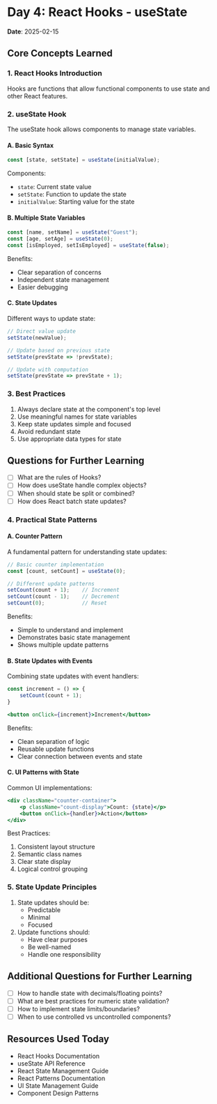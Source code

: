 # Day 4: React Hooks - useState
**Date**: 2025-02-15

## Core Concepts Learned

### 1. React Hooks Introduction
Hooks are functions that allow functional components to use state and other React features.

### 2. useState Hook
The useState hook allows components to manage state variables.

#### A. Basic Syntax
```jsx
const [state, setState] = useState(initialValue);
```

Components:
- `state`: Current state value
- `setState`: Function to update the state
- `initialValue`: Starting value for the state

#### B. Multiple State Variables
```jsx
const [name, setName] = useState("Guest");
const [age, setAge] = useState(0);
const [isEmployed, setIsEmployed] = useState(false);
```

Benefits:
- Clear separation of concerns
- Independent state management
- Easier debugging

#### C. State Updates
Different ways to update state:
```jsx
// Direct value update
setState(newValue);

// Update based on previous state
setState(prevState => !prevState);

// Update with computation
setState(prevState => prevState + 1);
```

### 3. Best Practices
1. Always declare state at the component's top level
2. Use meaningful names for state variables
3. Keep state updates simple and focused
4. Avoid redundant state
5. Use appropriate data types for state

## Questions for Further Learning
- [ ] What are the rules of Hooks?
- [ ] How does useState handle complex objects?
- [ ] When should state be split or combined?
- [ ] How does React batch state updates?

### 4. Practical State Patterns

#### A. Counter Pattern
A fundamental pattern for understanding state updates:
```jsx
// Basic counter implementation
const [count, setCount] = useState(0);

// Different update patterns
setCount(count + 1);    // Increment
setCount(count - 1);    // Decrement
setCount(0);            // Reset
```

Benefits:
- Simple to understand and implement
- Demonstrates basic state management
- Shows multiple update patterns

#### B. State Updates with Events
Combining state updates with event handlers:
```jsx
const increment = () => {
    setCount(count + 1);
}

<button onClick={increment}>Increment</button>
```

Benefits:
- Clean separation of logic
- Reusable update functions
- Clear connection between events and state

#### C. UI Patterns with State
Common UI implementations:
```jsx
<div className="counter-container">
    <p className="count-display">Count: {state}</p>
    <button onClick={handler}>Action</button>
</div>
```

Best Practices:
1. Consistent layout structure
2. Semantic class names
3. Clear state display
4. Logical control grouping

### 5. State Update Principles
1. State updates should be:
   - Predictable
   - Minimal
   - Focused
2. Update functions should:
   - Have clear purposes
   - Be well-named
   - Handle one responsibility

## Additional Questions for Further Learning
- [ ] How to handle state with decimals/floating points?
- [ ] What are best practices for numeric state validation?
- [ ] How to implement state limits/boundaries?
- [ ] When to use controlled vs uncontrolled components?

## Resources Used Today
- React Hooks Documentation
- useState API Reference
- React State Management Guide
- React Patterns Documentation
- UI State Management Guide
- Component Design Patterns
